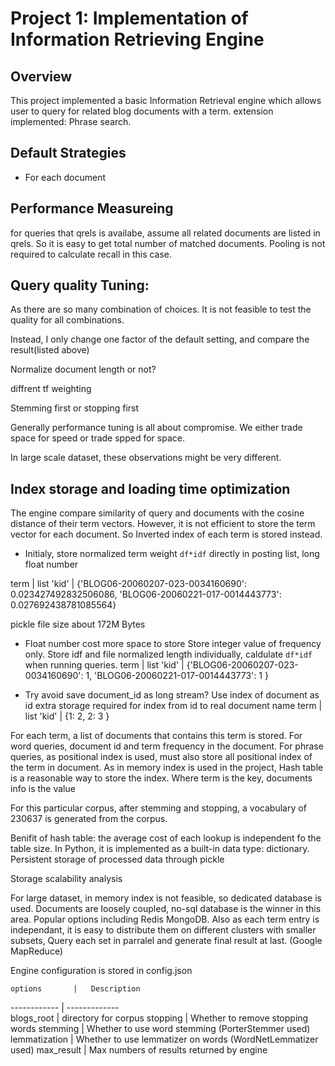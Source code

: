 # Project 1: Implementation of Information Retrieving Engine

## Overview
This project implemented a basic Information Retrieval engine which allows user to query for related blog documents with a term.
extension implemented: Phrase search.
## Default Strategies

- For each document


## Performance Measureing

for queries that qrels is availabe, assume all related documents are listed in qrels. So it is easy to get total number of matched documents.
Pooling is not required to calculate recall in this case.

## Query quality Tuning:

As there are so many combination of choices. It is not feasible to test the quality for all combinations.

Instead, I only change one factor of the default setting, and compare the result(listed above)

Normalize document length or not?

diffrent tf weighting

Stemming first or stopping first

Generally performance tuning is all about compromise. We either trade space for speed or trade spped for space.

In large scale dataset, these observations might be very different.


## Index storage and loading time optimization

The engine compare similarity of query and documents with the cosine distance of their term vectors.
However, it is not efficient to store the term vector for each document.
So Inverted index of each term is stored instead.

- Initialy, store normalized term weight `df*idf` directly in posting list, long float number

term      | list
'kid'     | {'BLOG06-20060207-023-0034160690': 0.023427492832506086, 'BLOG06-20060221-017-0014443773': 0.027692438781085564}

pickle file size about 172M Bytes

- Float number cost more space to store Store integer value of frequency only. Store idf and file normalized length individually, caldulate `df*idf` when running queries.
term      | list
'kid'     | {'BLOG06-20060207-023-0034160690': 1, 'BLOG06-20060221-017-0014443773': 1 }

- Try avoid save document_id as long stream?
Use index of document as id
extra storage required for index from id to real document name
term      | list
'kid'     | {1: 2, 2: 3 }

For each term, a list of documents that contains this term is stored.
For word queries, document id and term frequency in the document.
For phrase queries, as positional index is used, must also store all positional index of the term in document.
As in memory index is used in the project, Hash table is a reasonable way to store the index.
Where term is the key, documents info is the value

For this particular corpus, after stemming and stopping, a vocabulary of 230637 is generated from the corpus.

Benifit of hash table:
the average cost of each lookup is independent fo the table size.
In Python, it is implemented as a built-in data type: dictionary.
Persistent storage of processed data through pickle

Storage scalability analysis

For large dataset, in memory index is not feasible, so dedicated database is used.
Documents are loosely coupled, no-sql database is the winner in this area.
Popular options including Redis MongoDB.
Also as each term entry is independant, it is easy to distribute them on different clusters with smaller subsets,
Query each set in parralel and generate final result at last. (Google MapReduce)


Engine configuration is stored in config.json 

    options       |   Description
 ------------     |   -------------    
  blogs_root      |   directory for corpus
  stopping        |   Whether to remove stopping words
  stemming        |   Whether to use word stemming (PorterStemmer used)
  lemmatization   |   Whether to use lemmatizer on words (WordNetLemmatizer used)
  max_result      |   Max numbers of results returned by engine

